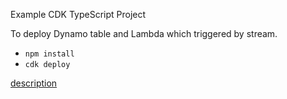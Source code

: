 Example CDK TypeScript Project

To deploy Dynamo table and Lambda which triggered by stream.

* `npm install`
* `cdk deploy`

[description](https://figmentresearch.com/aws/cdkdynamo-stream)


